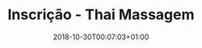 ---
title: "Inscrição - Thai Massagem"
date: 2018-10-30T00:07:03+01:00
type: "page"
layout: "simple-static"
id: "mas"
---